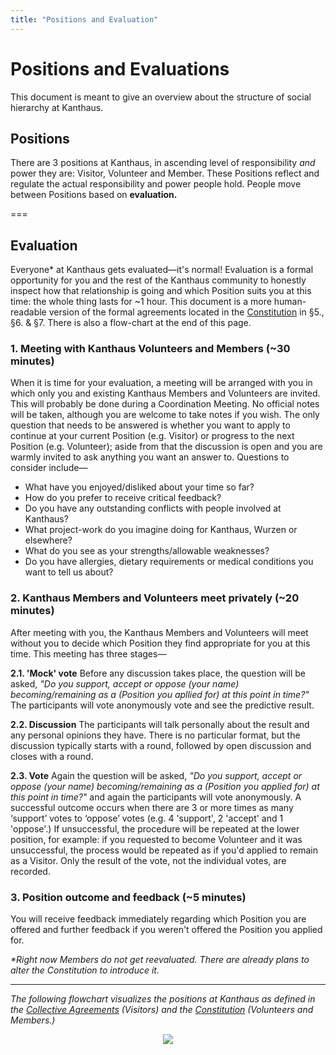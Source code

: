 ```yaml
---
title: "Positions and Evaluation"
---
```


# Positions and Evaluations
This document is meant to give an overview about the structure of social hierarchy at Kanthaus.

## Positions
There are 3 positions at Kanthaus, in ascending level of responsibility *and* power they are: Visitor, Volunteer and Member. These Positions reflect and regulate the actual responsibility and power people hold. People move between Positions based on **evaluation.**

===

## Evaluation
Everyone* at Kanthaus gets evaluated—it's normal! Evaluation is a formal opportunity for you and the rest of the Kanthaus community to honestly inspect how that relationship is going and which Position suits you at this time: the whole thing lasts for ~1 hour. This document is a more human-readable version of the formal agreements located in the [Constitution](../constitution) in §5., §6. & §7. There is also a flow-chart at the end of this page.

### 1. Meeting with Kanthaus Volunteers and Members (~30 minutes)
When it is time for your evaluation, a meeting will be arranged with you in which only you and existing Kanthaus Members and Volunteers are invited. This will probably be done during a Coordination Meeting. No official notes will be taken, although you are welcome to take notes if you wish. The only question that needs to be answered is whether you want to apply to continue at your current Position (e.g. Visitor) or progress to the next Position (e.g. Volunteer); aside from that the discussion is open and you are warmly invited to ask anything you want an answer to. Questions to consider include—

- What have you enjoyed/disliked about your time so far?
- How do you prefer to receive critical feedback?
- Do you have any outstanding conflicts with people involved at Kanthaus?
- What project-work do you imagine doing for Kanthaus, Wurzen or elsewhere?
- What do you see as your strengths/allowable weaknesses?
- Do you have allergies, dietary requirements or medical conditions you want to tell us about?

### 2. Kanthaus Members and Volunteers meet privately (~20 minutes)
After meeting with you, the Kanthaus Members and Volunteers will meet without you to decide which Position they find appropriate for you at this time. This meeting has three stages—

**2.1. 'Mock' vote**
Before any discussion takes place, the question will be asked, _"Do you support, accept or oppose (your name) becoming/remaining as a (Position you apllied for) at this point in time?"_ The participants will vote anonymously vote and see the predictive result.

**2.2. Discussion**
The participants will talk personally about the result and any personal opinions they have. There is no particular format, but the discussion typically starts with a round, followed by open discussion and closes with a round.

**2.3. Vote**
Again the question will be asked, _"Do you support, accept or oppose (your name) becoming/remaining as a (Position you applied for) at this point in time?"_ and again the participants will vote anonymously. A successful outcome occurs when there are 3 or more times as many ‘support’ votes to ‘oppose’ votes (e.g. 4 'support', 2 'accept' and 1 'oppose'.) If unsuccessful, the procedure will be repeated at the lower position, for example: if you requested to become Volunteer and it was unsuccessful, the process would be repeated as if you'd applied to remain as a Visitor. Only the result of the vote, not the individual votes, are recorded.

### 3. Position outcome and feedback (~5 minutes)
You will receive feedback immediately regarding which Position you are offered and further feedback if you weren't offered the Position you applied for.

_*Right now Members do not get reevaluated. There are already plans to alter the Constitution to introduce it._

---

_The following flowchart visualizes the positions at Kanthaus as defined in the [Collective Agreements](../collectiveagreements/) (Visitors) and the [Constitution](../constitution/) (Volunteers and Members.)_

<div style="display: flex; flex-wrap: wrap; justify-content: space-around;">
  <img src="/pics/currentPositionFlow.svg" />
</div>
<br></br>
